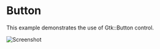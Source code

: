 # Button

This example demonstrates the use of Gtk::Button control.

![Screenshot](../../docs/Pictures/Button.png)
